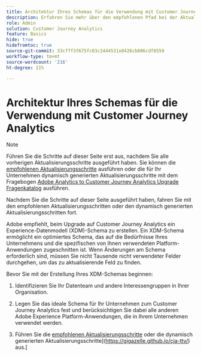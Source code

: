 ```yaml
---
title: Architektur Ihres Schemas für die Verwendung mit Customer Journey Analytics
description: Erfahren Sie mehr über den empfohlenen Pfad bei der Aktualisierung von Adobe Analytics auf Customer Journey Analytics.
role: Admin
solution: Customer Journey Analytics
feature: Basics
hide: true
hidefromtoc: true
source-git-commit: 33cfff3f675fc03c3444531e8426cb806cdf8559
workflow-type: tm+mt
source-wordcount: '216'
ht-degree: 11%

---
```


# Architektur Ihres Schemas für die Verwendung mit Customer Journey Analytics

>[!NOTE]
> 
>Führen Sie die Schritte auf dieser Seite erst aus, nachdem Sie alle vorherigen Aktualisierungsschritte ausgeführt haben. Sie können die [empfohlenen Aktualisierungsschritte](/help/getting-started/cja-upgrade/cja-upgrade-recommendations.md#recommended-upgrade-steps-for-most-organizations) ausführen oder die für Ihr Unternehmen dynamisch generierten Aktualisierungsschritte mit dem Fragebogen [Adobe Analytics to Customer Journey Analytics Upgrade Fragenkatalog](https://gigazelle.github.io/cja-ttv/) ausführen.
>
>Nachdem Sie die Schritte auf dieser Seite ausgeführt haben, fahren Sie mit den empfohlenen Aktualisierungsschritten oder den dynamisch generierten Aktualisierungsschritten fort.

Adobe empfiehlt, beim Upgrade auf Customer Journey Analytics ein Experience-Datenmodell (XDM)-Schema zu erstellen. Ein XDM-Schema ermöglicht ein optimiertes Schema, das auf die Bedürfnisse Ihres Unternehmens und die spezifischen von Ihnen verwendeten Platform-Anwendungen zugeschnitten ist. Wenn Änderungen am Schema erforderlich sind, müssen Sie nicht Tausende nicht verwendeter Felder durchgehen, um das zu aktualisierende Feld zu finden.

Bevor Sie mit der Erstellung Ihres XDM-Schemas beginnen:

1. Identifizieren Sie Ihr Datenteam und andere Interessengruppen in Ihrer Organisation.

1. Legen Sie das ideale Schema für Ihr Unternehmen zum Customer Journey Analytics fest und berücksichtigen Sie dabei alle anderen Adobe Experience Platform-Anwendungen, die in Ihrem Unternehmen verwendet werden.

1. Führen Sie die [empfohlenen Aktualisierungsschritte](/help/getting-started/cja-upgrade/cja-upgrade-recommendations.md#recommended-upgrade-steps-for-most-organizations) oder die dynamisch generierten Aktualisierungsschritte](https://gigazelle.github.io/cja-ttv/) aus.[

